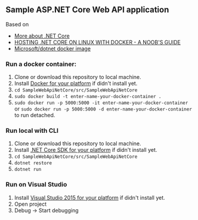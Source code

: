 ## Sample ASP.NET Core Web API application
Based on 
- [More about .NET Core](https://www.microsoft.com/net/core/platform)
- [HOSTING .NET CORE ON LINUX WITH DOCKER - A NOOB'S GUIDE](http://blog.scottlogic.com/2016/09/05/hosting-netcore-on-linux-with-docker.html)
- [Microsoft/dotnet docker image](https://hub.docker.com/r/microsoft/dotnet/)

### Run a docker container:
1. Clone or download this repository to local machine.
2. Install [Docker for your platform](https://www.docker.com/) if didn't install yet.
3. `cd SampleWebApiNetCore/src/SampleWebApiNetCore`
4. `sudo docker build -t enter-name-your-docker-container .`
5. `sudo docker run -p 5000:5000 -it enter-name-your-docker-container` or `sudo docker run -p 5000:5000 -d enter-name-your-docker-container` to run detached.


### Run local with CLI
1. Clone or download this repository to local machine.
2. Install [.NET Core SDK for your platform](https://www.microsoft.com/net/core#windowscmd) if didn't install yet.
3. `cd SampleWebApiNetCore/src/SampleWebApiNetCore`
4. `dotnet restore`
5. `dotnet run`

### Run on Visual Studio
1. Install [Visual Studio 2015 for your platform](https://www.visualstudio.com/vs/) if didn't install yet.
2. Open project
3. Debug -> Start debugging